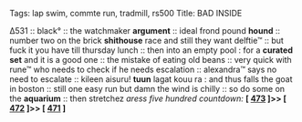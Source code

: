 Tags: lap swim, commte run, tradmill, rs500
Title: BAD INSIDE
  
∆531 :: black° :: the watchmaker **argument** :: ideal frond pound **hound** :: number two on the brick **shithouse** race and still they want delftie™ :: but fuck it you have till thursday lunch :: then into an empty pool : for a **curated set** and it is a good one :: the mistake of eating old beans :: very quick with rune™ who needs to check if he needs escalation :: alexandra™ says no need to escalate :: kileen aisuru! **tuun** lagat kouu ra : and thus falls the goat in boston :: still one easy run but damn the wind is chilly :: so do some on the **aquarium** :: then stretchez 
_aress five hundred countdown:_  **[ [473](https://www.allmusic.com/album/barrio-fino-mw0000207093) ]>> [ [472](https://www.allmusic.com/album/ctrl-mw0003047932) ]>> [ [471](https://www.allmusic.com/album/surrealistic-pillow-mw0000591676) ]**  
